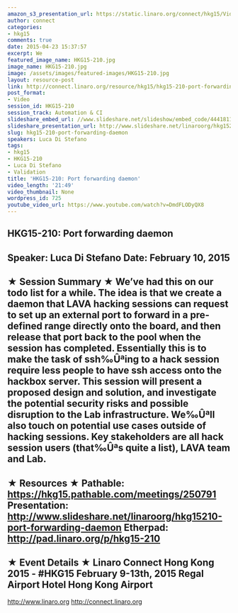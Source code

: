 ```yaml
---
amazon_s3_presentation_url: https://static.linaro.org/connect/hkg15/Videos/02-10-Tuesday/HKG15-210.pdf
author: connect
categories:
- hkg15
comments: true
date: 2015-04-23 15:37:57
excerpt: We
featured_image_name: HKG15-210.jpg
image_name: HKG15-210.jpg
image: /assets/images/featured-images/HKG15-210.jpg
layout: resource-post
link: http://connect.linaro.org/resource/hkg15/hkg15-210-port-forwarding-daemon/
post_format:
- Video
session_id: HKG15-210
session_track: Automation & CI
slideshare_embed_url: //www.slideshare.net/slideshow/embed_code/44418115
slideshare_presentation_url: http://www.slideshare.net/linaroorg/hkg15210-port-forwarding-daemon
slug: hkg15-210-port-forwarding-daemon
speakers: Luca Di Stefano
tags:
- hkg15
- HKG15-210
- Luca Di Stefano
- Validation
title: 'HKG15-210: Port forwarding daemon'
video_length: '21:49'
video_thumbnail: None
wordpress_id: 725
youtube_video_url: https://www.youtube.com/watch?v=DmdFLODyQX8
---
```


HKG15-210: Port forwarding daemon
---------------------------------------------------
Speaker: Luca Di Stefano
Date: February 10, 2015
---------------------------------------------------
★ Session Summary ★
We’ve had this on our todo list for a while. The idea is that we create a daemon that LAVA hacking sessions can request to set up an external port to forward in a pre-defined range directly onto the board, and then release that port back to the pool when the session has completed. Essentially this is to make the task of ssh‰Ûªing to a hack session require less people to have ssh access onto the hackbox server. This session will present a proposed design and solution, and investigate the potential security risks and possible disruption to the Lab infrastructure. We‰Ûªll also touch on potential use cases outside of hacking sessions. Key stakeholders are all hack session users (that‰Ûªs quite a list), LAVA team and Lab.
--------------------------------------------------
★ Resources ★
Pathable: https://hkg15.pathable.com/meetings/250791
Presentation:  http://www.slideshare.net/linaroorg/hkg15210-port-forwarding-daemon
Etherpad: http://pad.linaro.org/p/hkg15-210
---------------------------------------------------
★ Event Details ★
Linaro Connect Hong Kong 2015 - #HKG15
February 9-13th, 2015
Regal Airport Hotel Hong Kong Airport
---------------------------------------------------
http://www.linaro.org
http://connect.linaro.org
